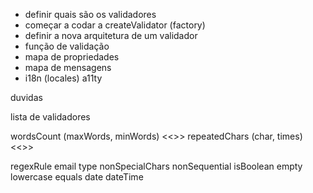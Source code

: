 * definir quais são os validadores
* começar a codar a createValidator (factory)
* definir a nova arquitetura de um validador
 * função de validação
 * mapa de propriedades
 * mapa de mensagens
* i18n (locales) a11ty

duvidas


lista de validadores

wordsCount (maxWords, minWords) <<>>
repeatedChars (char, times) <<>>

regexRule
email
type
nonSpecialChars
nonSequential
isBoolean
empty
lowercase
equals
date
dateTime





